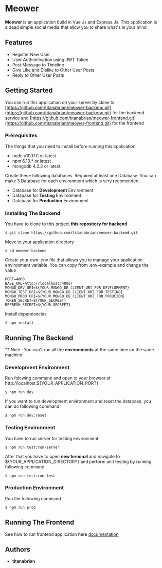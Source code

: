 # Meower

**Meower** is an application build in Vue Js and Express Js. This application is a dead simple social media that allow you to share what's in your mind

## Features
* Register New User
* User Authentication using JWT Token
* Post Message to Timeline
* Give Like and Dislike to Other User Posts
* Reply to Other User Posts

## Getting Started

You can run this application on your server by clone to [https://github.com/titanabrian/meower-backend.git](https://github.com/titanabrian/meower-backend.git) for the backend service and [https://github.com/titanabrian/meower-frontend.git](https://github.com/titanabrian/meower-frontend.git) for the frontend

### Prerequisites

The things that you need to install before running this application
*   node v10.17.0 or latest
*   npm 6.13.* or latest
*   mongodb 4.2.3 or latest

Create these following databases. Required at least one Database. You can make 3 Database for each environment which is very recomended. 
* Database for **Development** Environment
* Database for **Testing** Environment
* Database for **Production** Environment

### Installing The Backend

You have to clone to this project **this repository for backend**

```
$ git clone https://github.com/titanabrian/meower-backend.git
```

Move to your application directory

```
$ cd meower-backend
```
Create your own .env file that allows you to manage your application environment variable. You can copy from .env-example and change the value

```
PORT=4000
BASE_URL=http://localhost:4000/
MONGO_DEV_URI=${YOUR_MONGO_DB_CLIENT_URI_FOR_DEVELOPMENT}
MONGO_TEST_URI=${YOUR_MONGO_DB_CLIENT_URI_FOR_TESTING}
MONGO_PROD_URI=${YOUR_MONGO_DB_CLIENT_URI_FOR_PROUCION}
TOKEN_SECRET=${YOUR_SECREET}
REFRESH_SECRET=${YOUR_SECREET}
```

Install dependencies

```
$ npm install
```

## Running The Backend
** Note : You can't run all the **environments** at the same time on the same machine 
### Development Environment
Run folowing command and open to your browser at http://localhost:${YOUR_APPLICATION_PORT}
```
$ npm run dev
```

If you want to run development environment and reset the database, you can do following command
```
$ npm run dev:reset
```

### Testing Environment
You have to run server for testing environment.
```
$ npm run test:run-server
```
After that you have to open **new terminal** and navigate to ${YOUR_APPLICATION_DIRECTORY} and perform unit testing by running following command
```
$ npm run test:run-test
```

### Production Environment
Run the following command
```
$ npm run prod
```

## Running The Frontend
See how to run frontend application here [documentation](https://github.com/titanabrian/meower-frontend.git)

## Authors

* **titanabrian**
